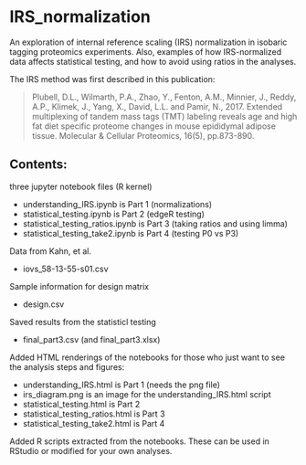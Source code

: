 # IRS_normalization
An exploration of internal reference scaling (IRS) normalization in isobaric tagging proteomics experiments. Also, examples of how IRS-normalized data affects statistical testing, and how to avoid using ratios in the analyses. 

The IRS method was first described in this publication:
> Plubell, D.L., Wilmarth, P.A., Zhao, Y., Fenton, A.M., Minnier, J., Reddy, A.P., Klimek, J., Yang, X., David, L.L. and Pamir, N., 2017. Extended multiplexing of tandem mass tags (TMT) labeling reveals age and high fat diet specific proteome changes in mouse epididymal adipose tissue. Molecular & Cellular Proteomics, 16(5), pp.873-890. 

## Contents:
three jupyter notebook files (R kernel)
* understanding_IRS.ipynb is Part 1 (normalizations)
* statistical_testing.ipynb is Part 2 (edgeR testing)
* statistical_testing_ratios.ipynb is Part 3 (taking ratios and using limma)
* statistical_testing_take2.ipynb is Part 4 (testing P0 vs P3)

Data from Kahn, et al.
* iovs_58-13-55-s01.csv

Sample information for design matrix
* design.csv

Saved results from the statisticl testing
* final_part3.csv (and final_part3.xlsx)

Added HTML renderings of the notebooks for those who just want to see the analysis steps and figures:
* understanding_IRS.html is Part 1 (needs the png file)
* irs_diagram.png is an image for the understanding_IRS.html script
* statistical_testing.html is Part 2
* statistical_testing_ratios.html is Part 3
* statistical_testing_take2.html is Part 4

Added R scripts extracted from the notebooks. These can be used in RStudio or modified for your own analyses.

